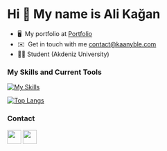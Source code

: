 Hi 👋 My name is Ali Kağan
==========================

* 🖥️  My portfolio at [Portfolio](http://kaanyble.com)
* ✉️  Get in touch with me [contact@kaanyble.com](mailto:contact@kaanyble.com)
* 👨‍💻  Student (Akdeniz University)

### My Skills and Current Tools

[![My Skills](https://skillicons.dev/icons?i=react,vite,nodejs,typescript,javascript,postman,mysql,androidstudio,html,tailwind,firebase,java,&perline=2)](https://skillicons.dev)


[![Top Langs](https://github-readme-stats.vercel.app/api/top-langs/?username=miqewazowhiskey&hide_progress=true&size_weight=0.5&count_weight=0.5)](https://github.com/anuraghazra/github-readme-stats)


### Contact

<a href="https://www.linkedin.com/in/ali-kagan-yilmaz/" target="_blank" rel="noreferrer"><img src="https://raw.githubusercontent.com/danielcranney/readme-generator/main/public/icons/socials/linkedin.svg" width="32" height="32" /></a> <a href="https://www.twitter.com/MiqeWazowhiskey" target="_blank" rel="noreferrer"><img src="https://raw.githubusercontent.com/danielcranney/readme-generator/main/public/icons/socials/twitter.svg" width="32" height="32" /></a></p>
